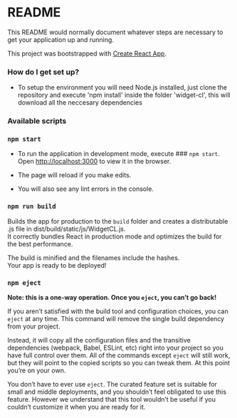 # README #

This README would normally document whatever steps are necessary to get your application up and running.

This project was bootstrapped with [Create React App](https://github.com/facebook/create-react-app).

### How do I get set up? ###

* To setup the environment you will need Node.js installed, just clone the repository and execute 'npm install' inside the folder 'widget-cl', this will download all the neccesary dependencies 

### Available scripts ###

### `npm start`

* To run the application in development mode, execute ### `npm start`.
Open [http://localhost:3000](http://localhost:3000) to view it in the browser.

* The page will reload if you make edits.<br />
* You will also see any lint errors in the console. 

### `npm run build`

Builds the app for production to the `build` folder and creates a distributable .js file in dist/build/static/js/WidgetCL.js.<br />
It correctly bundles React in production mode and optimizes the build for the best performance.

The build is minified and the filenames include the hashes.<br />
Your app is ready to be deployed!

### `npm eject`

**Note: this is a one-way operation. Once you `eject`, you can’t go back!**

If you aren’t satisfied with the build tool and configuration choices, you can `eject` at any time. This command will remove the single build dependency from your project.

Instead, it will copy all the configuration files and the transitive dependencies (webpack, Babel, ESLint, etc) right into your project so you have full control over them. All of the commands except `eject` will still work, but they will point to the copied scripts so you can tweak them. At this point you’re on your own.

You don’t have to ever use `eject`. The curated feature set is suitable for small and middle deployments, and you shouldn’t feel obligated to use this feature. However we understand that this tool wouldn’t be useful if you couldn’t customize it when you are ready for it.